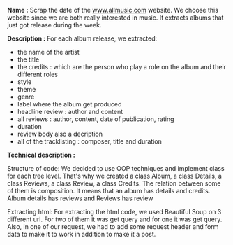 **Name :**
Scrap the date of the www.allmusic.com website. We choose this website since we are both really interested in music.
It extracts albums that just got release during the week. 

**Description :**
For each album release, we extracted: 
- the name of the artist 
- the title
- the credits : which are the person who play a role on the album and their different roles
- style
- theme
- genre
- label where the album get produced
- headline review : author and content
- all reviews : author, content, date of publication, rating
- duration
- review body also a decription
- all of the tracklisting : composer, title and duration

**Technical description :**

Structure of code: 
We decided to use OOP techniques and implement class for each tree level. 
That's why we created a class Album, a class Details, a class Reviews, a class Review, a class Credits.
The relation between some of them is composition. It means that an album has details and credits. Album details has reviews and Reviews has review

Extracting html:
For extracting the html code, we used Beautiful Soup on 3 different url. For two of them it was get query and for one it was get query. 
Also, in one of our request, we had to add some request header and form data to make it to work in addition to make it a post.


